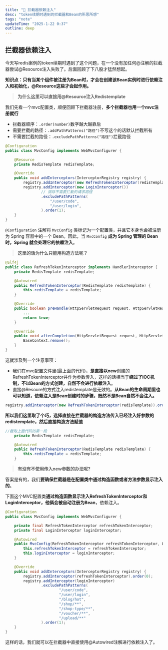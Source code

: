 ```yaml
---
title: "🌈 拦截器依赖注入"
desc: "token续期时遇到的拦截器和Bean的所思所想"
tags: "note"
updateTime: "2025-1-22 0:37"
outline: deep
---
```


## 拦截器依赖注入

今天写redis案例的token续期时遇到了这个问题，在一个没有加任何@注解的拦截器尝试@Resource注入失败了。后面回顾了下八股才猛然想起。

**知识点：只有当某个组件被注册为Bean时，才会在创建该Bean实例时进行依赖注入和初始化，@Resource这些才会起作用。**



> **为什么这里可以直接用@Resource注入Redistemplate**

我们先看一个mvc配置类，顺便回顾下拦截器注册，**多个拦截器也用一个mvc注册就行**

- 拦截器顺序：`.order(number)`数字越大越靠后
- 需要拦截的路径：`.addPathPatterns("路径")`不写这个的话默认拦截所有
- 不需要拦截的路径：`.excludePathPatterns("路径")`拦截路径

```java
@Configuration
public class MvcConfig implements WebMvcConfigurer {

    @Resource
    private RedisTemplate redisTemplate;

    @Override
    public void addInterceptors(InterceptorRegistry registry) {
        registry.addInterceptor(new RefreshTokenInterceptor(redisTemplate)).order(0);
        registry.addInterceptor(new LoginInterceptor())
                // 排除不需要拦截的请求路径
                .excludePathPatterns(
                    "/user/code",
                    "/user/login",
                ).order(1);
    }
}
```

`@Configuration` 注解将 `MvcConfig` 类标记为一个配置类，并且它本身也会被注册为 Spring 容器中的一个 Bean。因此，当 `MvcConfig` **成为 Spring 管理的 Bean 时，Spring 就会处理它的依赖注入**。



> **这里的话为什么只能用构造方法呢？**

```java
@Slf4j
public class RefreshTokenInterceptor implements HandlerInterceptor {
    private RedisTemplate redisTemplate;

    @Autowired
    public RefreshTokenInterceptor(RedisTemplate redisTemplate) {
        this.redisTemplate = redisTemplate;
    }

    @Override
    public boolean preHandle(HttpServletRequest request, HttpServletResponse response, Object handler) throws Exception {
		...
        return true;
    }

    @Override
    public void afterCompletion(HttpServletRequest request, HttpServletResponse response, Object handler, Exception ex) throws Exception {
        BaseContext.remove();
    }
}
```

这就涉及到一个注意事项：

- 我们在mvc配置文件里(最上面的代码)，**是直接以new**创建的RefreshTokenInterceptor并作为参数传入，这样的话相当于**绕过了IOC机制，不以Bean的方式创建，自然不会进行依赖注入**。
- 直接@Resoure的方式注入redistemplate是无效的。**从Bean的生命周期里也可以知道，依赖注入是Bean创建时的步骤，既然不是Bean自然不会注入。**

```java
registry.addInterceptor(new RefreshTokenInterceptor(redisTemplate)).order(0);
```

​	**所以我们这里取了个巧，选择直接在拦截器的构造方法传入已经注入好参数的redistemplate，然后直接构造方法赋值**

```java
//截取上面代码的第一段    
	private RedisTemplate redisTemplate;

    @Autowired
    public RefreshTokenInterceptor(RedisTemplate redisTemplate) {
        this.redisTemplate = redisTemplate;
    }
```





> **有没有不使用传入new参数的办法呢?**

答案是有的，我们**要确保拦截器是在配置类中通过构造函数或者方法参数显示注入的**。

下面这个MVC配置类**通过构造函数显示注入RefreshTokenInterceptor和LoginInterceptor，他俩会被自动注册为Bean**，依赖注入。

```java
@Configuration
public class MvcConfig implements WebMvcConfigurer {

    private final RefreshTokenInterceptor refreshTokenInterceptor;
    private final LoginInterceptor loginInterceptor;

    @Autowired
    public MvcConfig(RefreshTokenInterceptor refreshTokenInterceptor, LoginInterceptor loginInterceptor) {
        this.refreshTokenInterceptor = refreshTokenInterceptor;
        this.loginInterceptor = loginInterceptor;
    }

    @Override
    public void addInterceptors(InterceptorRegistry registry) {
        registry.addInterceptor(refreshTokenInterceptor).order(0);
        registry.addInterceptor(loginInterceptor)
                .excludePathPatterns(
                        "/user/code",
                        "/user/login",
                        "/blog/hot",
                        "/shop/**",
                        "/shop-type/**",
                        "/voucher/**",
                        "/upload/**"
                ).order(1);
    }
}
```

这样的话，我们就可以在拦截器中直接使用@Autowired注解进行依赖注入了。